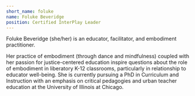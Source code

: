 ```yaml
---
short_name: foluke
name: Foluke Beveridge
position: Certified InterPlay Leader
---
```


Foluke Beveridge (she/her) is an educator, facilitator, and embodiment
practitioner.

Her practice of embodiment (through dance and mindfulness) coupled with her
passion for justice-centered education inspire questions about the role of
embodiment in liberatory K-12 classrooms, particularly in relationship to
educator well-being. She is currently pursuing a PhD in Curriculum and
Instruction with an emphasis on critical pedagogies and urban teacher education
at the University of Illinois at Chicago.
